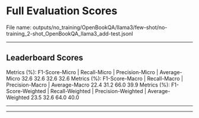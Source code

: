 # Full Evaluation Scores

File name: outputs/no_training/OpenBookQA/llama3/few-shot/no-training_2-shot_OpenBookQA_llama3_add-test.jsonl


---

## Leaderboard Scores

Metrics (%): F1-Score-Micro | Recall-Micro | Precision-Micro | Average-Micro
                32.6        32.6          32.6        32.6
Metrics (%): F1-Score-Macro | Recall-Macro | Precision-Macro | Average-Macro
                22.4        31.2          66.0        39.9
Metrics (%): F1-Score-Weighted | Recall-Weighted | Precision-Weighted | Average-Weighted
                23.5        32.6          64.0        40.0

---


---

